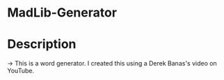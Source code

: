 # MadLib-Generator

# Description
 -> This is a word generator. I created this using a Derek Banas's video on YouTube.
